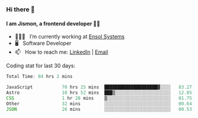 ### Hi there 👋

#### I am Jismon, a frontend developer 👦🏻

- 🧑🏻‍💻   &nbsp; I’m currently working at <a href='https://www.ensolsystems.com/' target="_blank">Ensol Systems</a>
- 🖥   &nbsp; Software Developer
- 📫   &nbsp; How to reach me: <a href='https://www.linkedin.com/in/jismonthomas/'>LinkedIn</a> | <a href='mailto:hellojismonthomas@gmail.com'>Email</a>

Coding stat for last 30 days:
<!--START_SECTION:waka-->

```javascript
Total Time: 84 hrs 2 mins

JavaScript           70 hrs 25 mins  ████████████████████▓░░░░   83.27 %
Astro                10 hrs 52 mins  ███▒░░░░░░░░░░░░░░░░░░░░░   12.85 %
CSS                  1 hr 28 mins    ▒░░░░░░░░░░░░░░░░░░░░░░░░   01.75 %
Other                32 mins         ░░░░░░░░░░░░░░░░░░░░░░░░░   00.64 %
JSON                 26 mins         ░░░░░░░░░░░░░░░░░░░░░░░░░   00.53 %
```

<!--END_SECTION:waka-->

<!--
**jismonthomas/jismonthomas** is a ✨ _special_ ✨ repository because its `README.md` (this file) appears on your GitHub profile.

Here are some ideas to get you started:

- 🔭 I’m currently working on ...
- 🌱 I’m currently learning ...
- 👯 I’m looking to collaborate on ...
- 🤔 I’m looking for help with ...
- 💬 Ask me about ...
- 📫 How to reach me: ...
- 😄 Pronouns: ...
- ⚡ Fun fact: ...
-->
